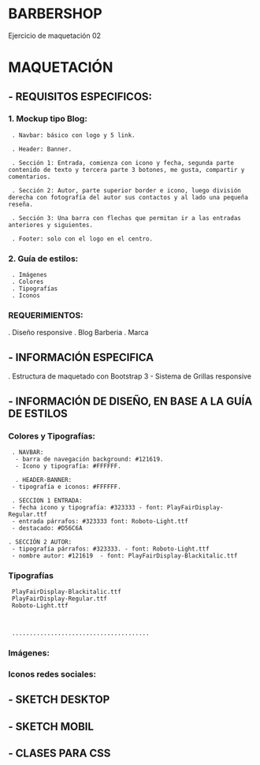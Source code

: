 # BARBERSHOP
Ejercicio de maquetación 02

# MAQUETACIÓN

## - REQUISITOS ESPECIFICOS:

 ###  1. Mockup tipo Blog:

     . Navbar: básico con logo y 5 link.

     . Header: Banner.

     . Sección 1: Entrada, comienza con icono y fecha, segunda parte contenido de texto y tercera parte 3 botones, me gusta, compartir y comentarios.

     . Sección 2: Autor, parte superior border e icono, luego división derecha con fotografía del autor sus contactos y al lado una pequeña reseña.

     . Sección 3: Una barra con flechas que permitan ir a las entradas anteriores y siguientes.

     . Footer: solo con el logo en el centro.

  ### 2. Guía de estilos:
     . Imágenes
     . Colores
     . Tipografías
     . Iconos

  ###  REQUERIMIENTOS:
  . Diseño responsive
  . Blog Barberia
  . Marca

##  - INFORMACIÓN ESPECIFICA
  . Estructura de maquetado con Bootstrap 3 - Sistema de Grillas responsive

##  - INFORMACIÓN DE DISEÑO, EN BASE A LA GUÍA DE ESTILOS

###  Colores y Tipografías:

     . NAVBAR:
      - barra de navegación background: #121619.
      - Icono y tipografía: #FFFFFF.

      . HEADER-BANNER:
     - tipografía e iconos: #FFFFFF.

     . SECCION 1 ENTRADA:
     - fecha icono y tipografía: #323333 - font: PlayFairDisplay-Regular.ttf
     - entrada párrafos: #323333 font: Roboto-Light.ttf
     - destacado: #D56C6A

    . SECCIÓN 2 AUTOR:
     - tipografía párrafos: #323333. - font: Roboto-Light.ttf
     - nombre autor: #121619  - font: PlayFairDisplay-Blackitalic.ttf







###  Tipografías
     PlayFairDisplay-Blackitalic.ttf
     PlayFairDisplay-Regular.ttf
     Roboto-Light.ttf



     .......................................

###  Imágenes:
    

 ### Iconos redes sociales:

## - SKETCH DESKTOP



## - SKETCH MOBIL


## - CLASES PARA CSS
